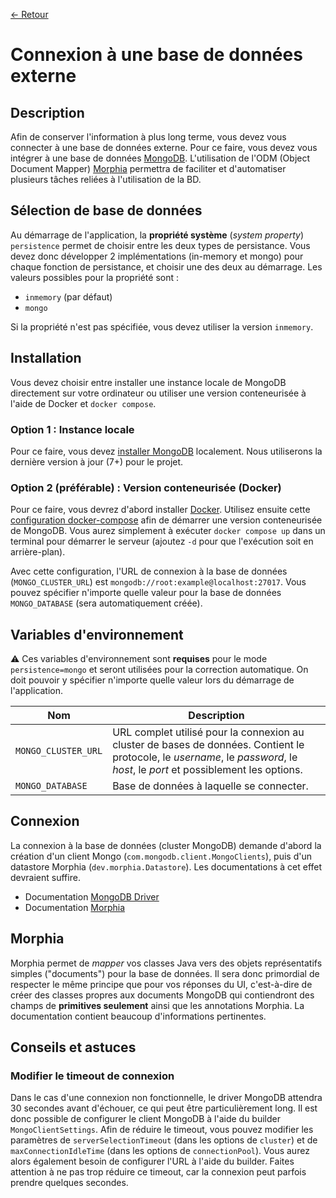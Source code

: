 [← Retour](../README.md)

# Connexion à une base de données externe

## Description

Afin de conserver l'information à plus long terme, vous devez vous connecter à une base de données externe. Pour ce faire, vous devez vous intégrer à une base de données [MongoDB](https://www.mongodb.com/). L'utilisation de l'ODM (Object Document Mapper) [Morphia](https://morphia.dev/landing/index.html) permettra de faciliter et d'automatiser plusieurs tâches reliées à l'utilisation de la BD.

## Sélection de base de données

Au démarrage de l'application, la **propriété système** (*system property*) `persistence` permet de choisir entre les deux types de persistance. Vous devez donc développer 2 implémentations (in-memory et mongo) pour chaque fonction de persistance, et choisir une des deux au démarrage. Les valeurs possibles pour la propriété sont :

- `inmemory` (par défaut)
- `mongo`

Si la propriété n'est pas spécifiée, vous devez utiliser la version `inmemory`.

## Installation

Vous devez choisir entre installer une instance locale de MongoDB directement sur votre ordinateur ou utiliser une version conteneurisée à l'aide de Docker et `docker compose`.

### Option 1 : Instance locale

Pour ce faire, vous devez [installer MongoDB](https://www.mongodb.com/try/download/community) localement. Nous utiliserons la dernière version à jour (7+) pour le projet.

### Option 2 (préférable) : Version conteneurisée (Docker)

Pour ce faire, vous devrez d'abord installer [Docker](https://www.docker.com/products/docker-desktop/). Utilisez ensuite cette [configuration docker-compose](./docker-compose.yml) afin de démarrer une version conteneurisée de MongoDB. Vous aurez simplement à exécuter `docker compose up` dans un terminal pour démarrer le serveur (ajoutez `-d` pour que l'exécution soit en arrière-plan).

Avec cette configuration, l'URL de connexion à la base de données (`MONGO_CLUSTER_URL`) est `mongodb://root:example@localhost:27017`. Vous pouvez spécifier n'importe quelle valeur pour la base de données `MONGO_DATABASE` (sera automatiquement créée).

## Variables d'environnement

:warning: Ces variables d'environnement sont **requises** pour le mode `persistence=mongo` et seront utilisées pour la correction automatique. On doit pouvoir y spécifier n'importe quelle valeur lors du démarrage de l'application.

| Nom                        | Description                                                                                                                                                          |
| -------------------------- | -------------------------------------------------------------------------------------------------------------------------------------------------------------------- |
| `MONGO_CLUSTER_URL` | URL complet utilisé pour la connexion au cluster de bases de données. Contient le protocole, le *username*, le *password*, le *host*, le *port* et possiblement les options. |
| `MONGO_DATABASE`    | Base de données à laquelle se connecter.                                                                                                                              |

## Connexion

La connexion à la base de données (cluster MongoDB) demande d'abord la création d'un client Mongo (`com.mongodb.client.MongoClients`), puis d'un datastore Morphia (`dev.morphia.Datastore`). Les documentations à cet effet devraient suffire. 

- Documentation [MongoDB Driver](https://docs.mongodb.com/drivers/java/sync/v4.5/fundamentals/connection/connect/#std-label-connect-to-mongodb)
- Documentation [Morphia](https://morphia.dev/morphia/2.2/quicktour.html#_setting_up_morphia)

## Morphia

Morphia permet de *mapper* vos classes Java vers des objets représentatifs simples ("documents") pour la base de données. Il sera donc primordial de respecter le même principe que pour vos réponses du UI, c'est-à-dire de créer des classes propres aux documents MongoDB qui contiendront des champs de **primitives seulement** ainsi que les annotations Morphia. La documentation contient beaucoup d'informations pertinentes.

## Conseils et astuces

### Modifier le timeout de connexion

Dans le cas d'une connexion non fonctionnelle, le driver MongoDB attendra 30 secondes avant d'échouer, ce qui peut être particulièrement long. Il est donc possible de configurer le client MongoDB à l'aide du builder `MongoClientSettings`. Afin de réduire le timeout, vous pouvez modifier les paramètres de `serverSelectionTimeout` (dans les options de `cluster`) et de `maxConnectionIdleTime` (dans les options de `connectionPool`). Vous aurez alors également besoin de configurer l'URL à l'aide du builder. Faites attention à ne pas trop réduire ce timeout, car la connexion peut parfois prendre quelques secondes.
